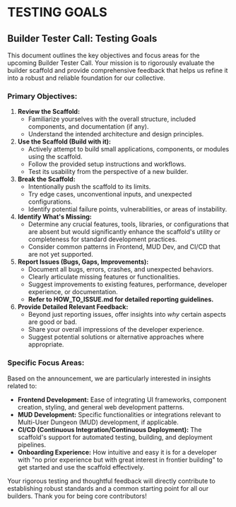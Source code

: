 # TESTING GOALS

## **Builder Tester Call: Testing Goals**

This document outlines the key objectives and focus areas for the upcoming Builder Tester Call. Your mission is to rigorously evaluate the builder scaffold and provide comprehensive feedback that helps us refine it into a robust and reliable foundation for our collective.

### **Primary Objectives:**

1. **Review the Scaffold:**  
   * Familiarize yourselves with the overall structure, included components, and documentation (if any).  
   * Understand the intended architecture and design principles.  
2. **Use the Scaffold (Build with it):**  
   * Actively attempt to build small applications, components, or modules using the scaffold.  
   * Follow the provided setup instructions and workflows.  
   * Test its usability from the perspective of a new builder.  
3. **Break the Scaffold:**  
   * Intentionally push the scaffold to its limits.  
   * Try edge cases, unconventional inputs, and unexpected configurations.  
   * Identify potential failure points, vulnerabilities, or areas of instability.  
4. **Identify What's Missing:**  
   * Determine any crucial features, tools, libraries, or configurations that are absent but would significantly enhance the scaffold's utility or completeness for standard development practices.  
   * Consider common patterns in Frontend, MUD Dev, and CI/CD that are not yet supported.  
5. **Report Issues (Bugs, Gaps, Improvements):**  
   * Document all bugs, errors, crashes, and unexpected behaviors.  
   * Clearly articulate missing features or functionalities.  
   * Suggest improvements to existing features, performance, developer experience, or documentation.  
   * **Refer to HOW\_TO\_ISSUE.md for detailed reporting guidelines.**  
6. **Provide Detailed Relevant Feedback:**  
   * Beyond just reporting issues, offer insights into *why* certain aspects are good or bad.  
   * Share your overall impressions of the developer experience.  
   * Suggest potential solutions or alternative approaches where appropriate.

### **Specific Focus Areas:**

Based on the announcement, we are particularly interested in insights related to:

* **Frontend Development:** Ease of integrating UI frameworks, component creation, styling, and general web development patterns.  
* **MUD Development:** Specific functionalities or integrations relevant to Multi-User Dungeon (MUD) development, if applicable.  
* **CI/CD (Continuous Integration/Continuous Deployment):** The scaffold's support for automated testing, building, and deployment pipelines.  
* **Onboarding Experience:** How intuitive and easy it is for a developer with "no prior experience but with great interest in frontier building" to get started and use the scaffold effectively.

Your rigorous testing and thoughtful feedback will directly contribute to establishing robust standards and a common starting point for all our builders. Thank you for being core contributors\!